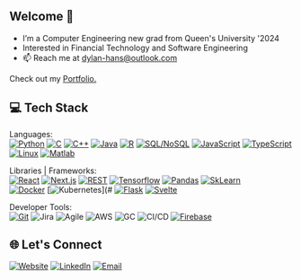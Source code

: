   ## Welcome 👋
- I’m a Computer Engineering new grad from Queen's University '2024
- Interested in Financial Technology and Software Engineering
- 📫 Reach me at dylan-hans@outlook.com
  
Check out my [Portfolio.](https://github.com/dylanhans?tab=repositories)
## 💻 Tech Stack
Languages: <br>
[![Python](https://img.shields.io/badge/Python-3776AB?logo=python&logoColor=fff)](#) [![C](https://img.shields.io/badge/C-00599C?logo=c&logoColor=white)](#) [![C++](https://img.shields.io/badge/C++-%2300599C.svg?logo=c%2B%2B&logoColor=white)](#) [![Java](https://img.shields.io/badge/Java-%23ED8B00.svg?logo=openjdk&logoColor=white)](#) [![R](https://img.shields.io/badge/R-%23276DC3.svg?logo=r&logoColor=white)](#)
 [![SQL/NoSQL](https://img.shields.io/badge/SQL/NoSQL-%2307405e.svg?logo=sqlite&logoColor=white)](#) [![JavaScript](https://img.shields.io/badge/JavaScript-F7DF1E?logo=javascript&logoColor=000)](#) [![TypeScript](https://img.shields.io/badge/TypeScript-3178C6?logo=typescript&logoColor=fff)](#) <br> [![Linux](https://img.shields.io/badge/Linux-FCC624?logo=linux&logoColor=black)](#) [![Matlab](https://img.shields.io/badge/Matlab-404040?logo=perforce&logoColor=fff)](#)

Libraries | Frameworks: <br>
[![React](https://img.shields.io/badge/React-%2320232a.svg?logo=react&logoColor=%2361DAFB)](#) [![Next.js](https://img.shields.io/badge/Next.js-black?logo=next.js&logoColor=white)](#) [![REST](https://img.shields.io/badge/REST-009485.svg?logo=fastapi&logoColor=white)](#) [![Tensorflow](https://img.shields.io/badge/Tensorflow-e95420?logo=snapcraft&logoColor=fff)](#)  [![Pandas](https://img.shields.io/badge/Pandas-3775A9?logo=pypi&logoColor=fff)](#)
[![SkLearn](https://img.shields.io/badge/SkLearn-000?logo=almalinux&logoColor=fff)](#) <br> [![Docker](https://img.shields.io/badge/Docker-2496ED?logo=docker&logoColor=fff)](#) [![Kubernetes](https://img.shields.io/badge/Kubernetes-326CE5?logo=kubernetes&logoColor=fff)](# [![Flask](https://img.shields.io/badge/Flask-000?logo=flask&logoColor=fff)](#) [![Svelte](https://img.shields.io/badge/Svelte-%23f1413d.svg?logo=svelte&logoColor=white)](#)


Developer Tools: <br>
[![Git](https://img.shields.io/badge/Git-F05032?logo=git&logoColor=fff)](#) ![Jira](https://img.shields.io/badge/Jira-%2300599C.svg?style=for-the-badge&logo=Jira&logoColor=white) ![Agile](https://img.shields.io/badge/Agile-%23EE4C2C.svg?style=for-the-badge&logo=Agile&logoColor=white) ![AWS](https://img.shields.io/badge/AWS-121013?style=for-the-badge&logo=AWS&logoColor=white) ![GC](https://img.shields.io/badge/GC-121013?style=for-the-badge&logo=GC&logoColor=white) ![CI/CD](https://img.shields.io/badge/CI/CD-121013?style=for-the-badge&logo=CI/CD&logoColor=white) 
[![Firebase](https://img.shields.io/badge/Firebase-039BE5?logo=Firebase&logoColor=white)](#)
## 🌐 Let's Connect <br>
[![Website](https://img.shields.io/badge/Website-%230077B5.svg?logo=Website&logoColor=black)](https://dylanhans.vercel.app/) 
[![LinkedIn](https://img.shields.io/badge/LinkedIn-%230077B5.svg?logo=linkedin&logoColor=white)](https://www.linkedin.com/in/dylanhans/) 
[![Email](https://img.shields.io/badge/Email-%230077B5.svg?logo=Email&logoColor=black)](mailto:dylan-hans@outlook.com) 
